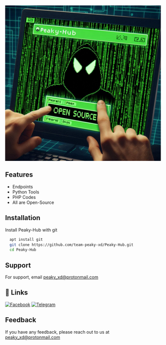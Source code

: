 
![Banner](https://github.com/team-peaky-xd/Peaky-Hub/blob/main/_ea5181a4-11ac-4bd8-87b1-97de63638f0d.jpeg?raw=true)



## Features

- Endpoints
- Python Tools
- PHP Codes
- All are Open-Source


## Installation

Install Peaky-Hub with git

```bash
  apt install git
  git clone https://github.com/team-peaky-xd/Peaky-Hub.git
  cd Peaky-Hub
```
    
## Support

For support, email peaky_xd@protonmail.com
## 🔗 Links
[![Facebook](https://img.shields.io/badge/facebook-0A66C2?style=for-the-badge&logo=facebook&logoColor=white)](https://www.facebook.com/peaky009)
[![Telegram](https://img.shields.io/badge/telegram-1DA1F2?style=for-the-badge&logo=telegram&logoColor=white)](https://t.me/peaky_xd)


## Feedback

If you have any feedback, please reach out to us at peaky_xd@protonmail.com


